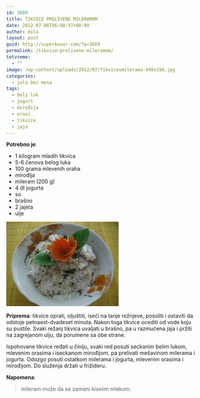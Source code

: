 ```yaml
---
id: 3669
title: TIKVICE PRELIVENE MILERAMOM
date: 2012-07-06T06:08:57+00:00
author: mila
layout: post
guid: http://superkuvar.com/?p=3669
permalink: /tikvice-prelivene-mileramom/
totvreme:
  - ""
image: /wp-content/uploads/2012/07/Tikviceumileramu-940x198.jpg
categories:
  - jela bez mesa
tags:
  - beli luk
  - jogurt
  - mirođija
  - orasi
  - tikvice
  - jaja
---
```

**Potrebno je**:

  * 1 kilogram mladih tikvica
  * 5-6 čenova belog luka
  * 100 grama mlevenih oraha
  * mirođija
  * mileram (200 g)
  * 4 dl jogurta
  * so
  * brašno
  * 2 jajeta
  * ulje

<img class="alignnone size-medium wp-image-3670" title="Tikviceumileramu" src="/wp-content/uploads/2012/07/Tikviceumileramu-300x225.jpg" alt="" width="300" height="225" /> 

**Priprema**: tikvice oprati, oljuštiti, iseći na tanje režnjeve, posoliti i ostaviti da odstoje petnaest-dvadeset minuta. Nakon toga tikvice ocediti od vode koju su pustile. Svaki režanj tikvica uvaljati u brašno, pa u razmućena jaja i pržiti na zagrejanom ulju, da porumene sa obe strane.

Ispohovane tikvice ređati u činiju, svaki red posuti seckanim belim lukom, mlevenim orasima i iseckanom mirođijom, pa prelivati mešavinom milerama i jogurta. Odozgo posuti ostatkom milerama i jogurta, mlevenim orasima i mirođijom. Do služenja držati u frižideru.

**Napomena**: 
> mileram može da se zameni kiselim mlekom.